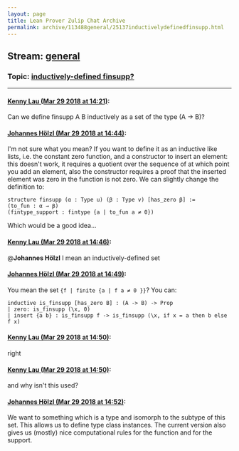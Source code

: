 ```yaml
---
layout: page
title: Lean Prover Zulip Chat Archive 
permalink: archive/113488general/25137inductivelydefinedfinsupp.html
---
```


## Stream: [general](index.html)
### Topic: [inductively-defined finsupp?](25137inductivelydefinedfinsupp.html)

---

#### [Kenny Lau (Mar 29 2018 at 14:21)](https://leanprover.zulipchat.com/#narrow/stream/113488-general/topic/inductively-defined%20finsupp%3F/near/124364521):
Can we define finsupp A B inductively as a set of the type (A -> B)?

#### [Johannes Hölzl (Mar 29 2018 at 14:44)](https://leanprover.zulipchat.com/#narrow/stream/113488-general/topic/inductively-defined%20finsupp%3F/near/124365156):
I'm not sure what you mean?
If you want to define it as an inductive like lists, i.e. the constant zero function, and a constructor to insert an element: this doesn't work, it requires a quotient over the sequence of at which point you add an element, also the constructor requires a proof that the inserted element was zero in the function is not zero. 
We can slightly change the definition to:
```lean
structure finsupp (α : Type u) (β : Type v) [has_zero β] :=
(to_fun : α → β)
(fintype_support : fintype {a | to_fun a ≠ 0})
```
Which would be a good idea...

#### [Kenny Lau (Mar 29 2018 at 14:46)](https://leanprover.zulipchat.com/#narrow/stream/113488-general/topic/inductively-defined%20finsupp%3F/near/124365223):
@**Johannes Hölzl** I mean an inductively-defined set

#### [Johannes Hölzl (Mar 29 2018 at 14:49)](https://leanprover.zulipchat.com/#narrow/stream/113488-general/topic/inductively-defined%20finsupp%3F/near/124365286):
You mean the set `{f | finite {a | f a ≠ 0 }}`?
You can:
```lean
inductive is_finsupp [has_zero B] : (A -> B) -> Prop
| zero: is_finsupp (\x, 0)
| insert {a b} : is_finsupp f -> is_finsupp (\x, if x = a then b else f x)
```

#### [Kenny Lau (Mar 29 2018 at 14:50)](https://leanprover.zulipchat.com/#narrow/stream/113488-general/topic/inductively-defined%20finsupp%3F/near/124365330):
right

#### [Kenny Lau (Mar 29 2018 at 14:50)](https://leanprover.zulipchat.com/#narrow/stream/113488-general/topic/inductively-defined%20finsupp%3F/near/124365335):
and why isn't this used?

#### [Johannes Hölzl (Mar 29 2018 at 14:52)](https://leanprover.zulipchat.com/#narrow/stream/113488-general/topic/inductively-defined%20finsupp%3F/near/124365385):
We want to something which is a type and isomorph to the subtype of this set. This allows us to define type class instances. The current version also gives us (mostly) nice computational rules for the function and for the support.

